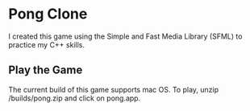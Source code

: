 # Pong Clone
I created this game using the Simple and Fast Media Library (SFML) to practice my C++ skills.

## Play the Game
The current build of this game supports mac OS.
To play, unzip /builds/pong.zip and click on pong.app.

